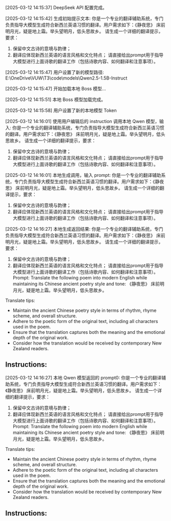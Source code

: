 [2025-03-12 14:15:37] DeepSeek API 配置完成。

[2025-03-12 14:15:42] 生成初始提示文本:
你是一个专业的翻译辅助系统，专门负责指导大模型生成符合新西兰英语习惯的翻译。用户需求如下：《静夜思》
床前明月光，疑是地上霜。举头望明月，低头思故乡。
请生成一个详细的翻译提示，要求：
1. 保留中文古诗的意境与韵律；
2. 翻译应体现新西兰英语的语言风格和文化特点；
请直接给出prompt用于指导大模型进行上面诗歌的翻译工作（包括诗歌内容、如何翻译和注意事项）。

[2025-03-12 14:15:47] 用户设置了新的模型路径: E:\OneDrive\VUW\T3\code\models\Qwen2.5-1.5B-Instruct

[2025-03-12 14:15:47] 开始加载本地 Boss 模型...

[2025-03-12 14:15:51] 本地 Boss 模型加载完成。

[2025-03-12 14:15:58] 用户设置了新的本地模型 Token

[2025-03-12 14:16:01] 使用用户编辑后的 instruction 调用本地 Qwen 模型，输入:
你是一个专业的翻译辅助系统，专门负责指导大模型生成符合新西兰英语习惯的翻译。用户需求如下：《静夜思》
床前明月光，疑是地上霜。举头望明月，低头思故乡。
请生成一个详细的翻译提示，要求：
1. 保留中文古诗的意境与韵律；
2. 翻译应体现新西兰英语的语言风格和文化特点；
请直接给出prompt用于指导大模型进行上面诗歌的翻译工作（包括诗歌内容、如何翻译和注意事项）。

[2025-03-12 14:16:01] 本地生成调用，输入 prompt:
你是一个专业的翻译辅助系统，专门负责指导大模型生成符合新西兰英语习惯的翻译。用户需求如下：《静夜思》
床前明月光，疑是地上霜。举头望明月，低头思故乡。
请生成一个详细的翻译提示，要求：
1. 保留中文古诗的意境与韵律；
2. 翻译应体现新西兰英语的语言风格和文化特点；
请直接给出prompt用于指导大模型进行上面诗歌的翻译工作（包括诗歌内容、如何翻译和注意事项）。

[2025-03-12 14:16:27] 本地生成返回结果:
你是一个专业的翻译辅助系统，专门负责指导大模型生成符合新西兰英语习惯的翻译。用户需求如下：《静夜思》
床前明月光，疑是地上霜。举头望明月，低头思故乡。
请生成一个详细的翻译提示，要求：
1. 保留中文古诗的意境与韵律；
2. 翻译应体现新西兰英语的语言风格和文化特点；
请直接给出prompt用于指导大模型进行上面诗歌的翻译工作（包括诗歌内容、如何翻译和注意事项）。Prompt: Translate the following poem into modern English while maintaining its Chinese ancient poetry style and tone:
《静夜思》
床前明月光，疑是地上霜。举头望明月，低头思故乡。

Translate tips:
- Maintain the ancient Chinese poetry style in terms of rhythm, rhyme scheme, and overall structure.
- Adhere to the poetic form of the original text, including all characters used in the poem.
- Ensure that the translation captures both the meaning and the emotional depth of the original work.
- Consider how the translation would be received by contemporary New Zealand readers.

Instructions:
-

[2025-03-12 14:16:27] 本地 Qwen 模型返回的 prompt0:
你是一个专业的翻译辅助系统，专门负责指导大模型生成符合新西兰英语习惯的翻译。用户需求如下：《静夜思》
床前明月光，疑是地上霜。举头望明月，低头思故乡。
请生成一个详细的翻译提示，要求：
1. 保留中文古诗的意境与韵律；
2. 翻译应体现新西兰英语的语言风格和文化特点；
请直接给出prompt用于指导大模型进行上面诗歌的翻译工作（包括诗歌内容、如何翻译和注意事项）。Prompt: Translate the following poem into modern English while maintaining its Chinese ancient poetry style and tone:
《静夜思》
床前明月光，疑是地上霜。举头望明月，低头思故乡。

Translate tips:
- Maintain the ancient Chinese poetry style in terms of rhythm, rhyme scheme, and overall structure.
- Adhere to the poetic form of the original text, including all characters used in the poem.
- Ensure that the translation captures both the meaning and the emotional depth of the original work.
- Consider how the translation would be received by contemporary New Zealand readers.

Instructions:
-

